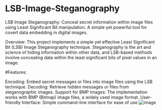 # LSB-Image-Steganography
LSB Image Steganography: Conceal secret information within image files using Least Significant Bit manipulation. A simple yet powerful tool for covert data embedding in digital images.

Overview: This project implements a simple yet effective Least Significant Bit (LSB) Image Steganography technique. Steganography is the art and science of hiding information within other data, and LSB-based methods involve concealing data within the least significant bits of pixel values in an image.

#Features:

Encoding: Embed secret messages or files into image files using the LSB technique. Decoding: Retrieve hidden messages or files from steganographic images. Support for BMP Images: The implementation works with BMP (Bitmap) image files, a widely used image format. User-friendly Interface: Simple command-line interface for ease of use
![image](https://github.com/Ribizz007/LSB-Image-Steganography/assets/95741045/fc60db3c-4efe-4828-8100-917d378bb4e7)
